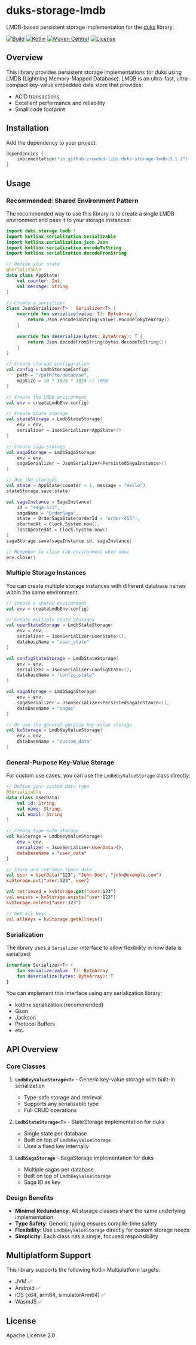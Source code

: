 # duks-storage-lmdb

LMDB-based persistent storage implementation for the [duks](https://github.com/crowded-libs/duks) library.

[![Build](https://github.com/crowded-libs/duks-storage-lmdb/actions/workflows/build.yml/badge.svg)](https://github.com/crowded-libs/duks-storage-lmdb/actions/workflows/build.yml)
[![Kotlin](https://img.shields.io/badge/kotlin-2.2.0-blue.svg?logo=kotlin)](http://kotlinlang.org)
[![Maven Central](https://img.shields.io/maven-central/v/io.github.crowded-libs/duks-storage-lmdb.svg?label=Maven%20Central)](https://search.maven.org/search?q=g:%22io.github.crowded-libs%22%20AND%20a:%22duks-storage-lmdb%22)
[![License](https://img.shields.io/badge/License-Apache%202.0-blue.svg)](https://opensource.org/licenses/Apache-2.0)


## Overview

This library provides persistent storage implementations for duks using LMDB (Lightning Memory-Mapped Database). LMDB is an ultra-fast, ultra-compact key-value embedded data store that provides:

- ACID transactions
- Excellent performance and reliability
- Small code footprint

## Installation

Add the dependency to your project:

```kotlin
dependencies {
    implementation("io.github.crowded-libs:duks-storage-lmdb:0.1.2")
}
```

## Usage

### Recommended: Shared Environment Pattern

The recommended way to use this library is to create a single LMDB environment and pass it to your storage instances:

```kotlin
import duks.storage.lmdb.*
import kotlinx.serialization.Serializable
import kotlinx.serialization.json.Json
import kotlinx.serialization.encodeToString
import kotlinx.serialization.decodeFromString

// Define your state
@Serializable
data class AppState(
    val counter: Int,
    val message: String
)

// Create a serializer
class JsonSerializer<T> : Serializer<T> {
    override fun serialize(value: T): ByteArray {
        return Json.encodeToString(value).encodeToByteArray()
    }
    
    override fun deserialize(bytes: ByteArray): T {
        return Json.decodeFromString(bytes.decodeToString())
    }
}

// Create storage configuration
val config = LmdbStorageConfig(
    path = "/path/to/database",
    mapSize = 10 * 1024 * 1024 // 10MB
)

// Create the LMDB environment
val env = createLmdbEnv(config)

// Create state storage
val stateStorage = LmdbStateStorage(
    env = env,
    serializer = JsonSerializer<AppState>()
)

// Create saga storage
val sagaStorage = LmdbSagaStorage(
    env = env,
    sagaSerializer = JsonSerializer<PersistedSagaInstance>()
)

// Use the storages
val state = AppState(counter = 1, message = "Hello")
stateStorage.save(state)

val sagaInstance = SagaInstance(
    id = "saga-123",
    sagaName = "OrderSaga",
    state = OrderSagaState(orderId = "order-456"),
    startedAt = Clock.System.now(),
    lastUpdatedAt = Clock.System.now()
)
sagaStorage.save(sagaInstance.id, sagaInstance)

// Remember to close the environment when done
env.close()
```

### Multiple Storage Instances

You can create multiple storage instances with different database names within the same environment:

```kotlin
// Create a shared environment
val env = createLmdbEnv(config)

// Create multiple state storages
val userStateStorage = LmdbStateStorage(
    env = env,
    serializer = JsonSerializer<UserState>(),
    databaseName = "user_state"
)

val configStateStorage = LmdbStateStorage(
    env = env,
    serializer = JsonSerializer<ConfigState>(),
    databaseName = "config_state"
)

val sagaStorage = LmdbSagaStorage(
    env = env,
    sagaSerializer = JsonSerializer<PersistedSagaInstance>(),
    databaseName = "sagas"
)

// Or use the general-purpose key-value storage
val kvStorage = LmdbKeyValueStorage(
    env = env,
    databaseName = "custom_data"
)
```

### General-Purpose Key-Value Storage

For custom use cases, you can use the `LmdbKeyValueStorage` class directly:

```kotlin
// Define your custom data type
@Serializable
data class UserData(
    val id: String,
    val name: String,
    val email: String
)

// Create type-safe storage
val kvStorage = LmdbKeyValueStorage(
    env = env,
    serializer = JsonSerializer<UserData>(),
    databaseName = "user_data"
)

// Store and retrieve typed data
val user = UserData("123", "John Doe", "john@example.com")
kvStorage.put("user:123", user)

val retrieved = kvStorage.get("user:123")
val exists = kvStorage.exists("user:123")
kvStorage.delete("user:123")

// Get all keys
val allKeys = kvStorage.getAllKeys()
```

### Serialization

The library uses a `Serializer` interface to allow flexibility in how data is serialized:

```kotlin
interface Serializer<T> {
    fun serialize(value: T): ByteArray
    fun deserialize(bytes: ByteArray): T
}
```

You can implement this interface using any serialization library:
- kotlinx.serialization (recommended)
- Gson
- Jackson
- Protocol Buffers
- etc.

## API Overview

### Core Classes

1. **`LmdbKeyValueStorage<T>`** - Generic key-value storage with built-in serialization
   - Type-safe storage and retrieval
   - Supports any serializable type
   - Full CRUD operations

2. **`LmdbStateStorage<T>`** - StateStorage implementation for duks
   - Single state per database
   - Built on top of `LmdbKeyValueStorage`
   - Uses a fixed key internally

3. **`LmdbSagaStorage`** - SagaStorage implementation for duks
   - Multiple sagas per database
   - Built on top of `LmdbKeyValueStorage`
   - Saga ID as key

### Design Benefits

- **Minimal Redundancy**: All storage classes share the same underlying implementation
- **Type Safety**: Generic typing ensures compile-time safety
- **Flexibility**: Use `LmdbKeyValueStorage` directly for custom storage needs
- **Simplicity**: Each class has a single, focused responsibility

## Multiplatform Support

This library supports the following Kotlin Multiplatform targets:
- JVM ✅
- Android ✅
- iOS (x64, arm64, simulatorArm64) ✅
- WasmJS ✅

## License

Apache License 2.0